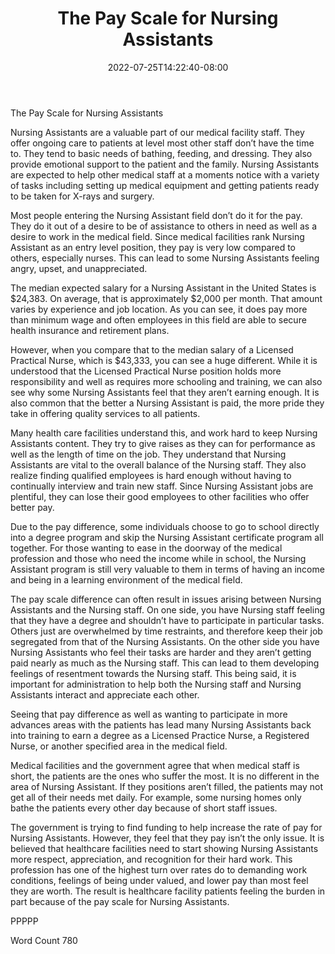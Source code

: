 ﻿---
title: "The Pay Scale for Nursing Assistants"
date: 2022-07-25T14:22:40-08:00
description: "Text Tips for Web Success"
featured_image: "/images/Text.jpg"
tags: ["Text"]
---

The Pay Scale for Nursing Assistants

Nursing Assistants are a valuable part of our medical facility staff. They offer ongoing care to patients at level most other staff don’t have the time to. They tend to basic needs of bathing, feeding, and dressing. They also provide emotional support to the patient and the family. Nursing Assistants are expected to help other medical staff at a moments notice with a variety of tasks including setting up medical equipment and getting patients ready to be taken for X-rays and surgery. 

Most people entering the Nursing Assistant field don’t do it for the pay. They do it out of a desire to be of assistance to others in need as well as a desire to work in the medical field. Since medical facilities rank Nursing Assistant as an entry level position, they pay is very low compared to others, especially nurses. This can lead to some Nursing Assistants feeling angry, upset, and unappreciated.
	
The median expected salary for a Nursing Assistant in the United States is $24,383. On average, that is approximately $2,000 per month. That amount varies by experience and job location. As you can see, it does pay more than minimum wage and often employees in this field are able to secure health insurance and retirement plans.

However, when you compare that to the median salary of a Licensed Practical Nurse, which is $43,333, you can see a huge different. While it is understood that the Licensed Practical Nurse position holds more responsibility and well as requires more schooling and training, we can also see why some Nursing Assistants feel that they aren’t earning enough. It is also common that the better a Nursing Assistant is paid, the more pride they take in offering quality services to all patients. 

Many health care facilities understand this, and work hard to keep Nursing Assistants content. They try to give raises as they can for performance as well as the length of time on the job. They understand that Nursing Assistants are vital to the overall balance of the Nursing staff. They also realize finding qualified employees is hard enough without having to continually interview and train new staff. Since Nursing Assistant jobs are plentiful, they can lose their good employees to other facilities who offer better pay. 

Due to the pay difference, some individuals choose to go to school directly into a degree program and skip the Nursing Assistant certificate program all together. For those wanting to ease in the doorway of the medical profession and those who need the income while in school, the Nursing Assistant program is still very valuable to them in terms of having an income and being in a learning environment of the medical field.

The pay scale difference can often result in issues arising between Nursing Assistants and the Nursing staff. On one side, you have Nursing staff feeling that they have a degree and shouldn’t have to participate in particular tasks. Others just are overwhelmed by time restraints, and therefore keep their job segregated from that of the Nursing Assistants. On the other side you have Nursing Assistants who feel their tasks are harder and they aren’t getting paid nearly as much as the Nursing staff. This can lead to them developing feelings of resentment towards the Nursing staff. This being said, it is important for administration to help both the Nursing staff and Nursing Assistants interact and appreciate each other. 

Seeing that pay difference as well as wanting to participate in more advances areas with the patients has lead many Nursing Assistants back into training to earn a degree as a Licensed Practice Nurse, a Registered Nurse, or another specified area in the medical field. 


Medical facilities and the government agree that when medical staff is short, the patients are the ones who suffer the most. It is no different in the area of Nursing Assistant. If they positions aren’t filled, the patients may not get all of their needs met daily. For example, some nursing homes only bathe the patients every other day because of short staff issues.

The government is trying to find funding to help increase the rate of pay for Nursing Assistants. However, they feel that they pay isn’t the only issue. It is believed that healthcare facilities need to start showing Nursing Assistants more respect, appreciation, and recognition for their hard work. This profession has one of the highest turn over rates do to demanding work conditions, feelings of being under valued, and lower pay than most feel they are worth. The result is healthcare facility patients feeling the burden in part because of the pay scale for Nursing Assistants.

PPPPP

Word Count 780

